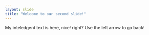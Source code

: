 ```yaml
---
layout: slide
title: "Welcome to our second slide!"
---
```

My inteledgent text is here, nice! right?
Use the left arrow to go back!
